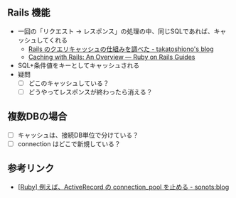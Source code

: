 ## Rails 機能
- 一回の「リクエスト -> レスポンス」の処理の中、同じSQLであれば、キャッシュしてくれる
  - [Rails のクエリキャッシュの仕組みを調べた - takatoshiono's blog](http://takatoshiono.hatenablog.com/entry/2015/06/20/005835)
  - [Caching with Rails: An Overview — Ruby on Rails Guides](http://guides.rubyonrails.org/caching_with_rails.html#sql-caching)
- SQL+条件値をキーとしてキャッシュされる
- 疑問
  - [ ] どこのキャッシュしている？
  - [ ] どうやってレスポンスが終わったら消える？
  
## 複数DBの場合
- [ ] キャッシュは、接続DB単位で分けている？
- [ ] connection はどこで新規している？

## 参考リンク
- [[Ruby] 例えば、ActiveRecord の connection_pool を止める - sonots:blog](http://blog.livedoor.jp/sonots/archives/38797925.html)
